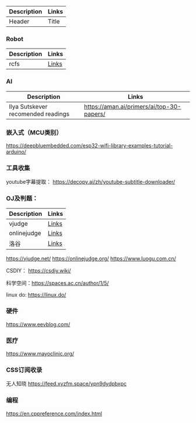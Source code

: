 | Description | Links|
| ----------- | ----------- |
| Header      | Title       |


### Robot
| Description | Links|
| ----------- | ----------- |
| rcfs     | [Links       ](https://rcfs.ch/#)|

### AI
| Description | Links|
| ----------- | ----------- |
| Ilya Sutskever recomended readings| https://aman.ai/primers/ai/top-30-papers/|

### 嵌入式（MCU类别）
https://deepbluembedded.com/esp32-wifi-library-examples-tutorial-arduino/

### 工具收集
youtube字幕提取：
https://decopy.ai/zh/youtube-subtitle-downloader/

### OJ及判题：
| Description | Links|
| ----------- | ----------- |
| vjudge      | [Links](https://vjudge.net/)|
| onlinejudge      | [Links](https://onlinejudge.org/)       |
|洛谷| [Links](https://www.luogu.com.cn/)|

https://vjudge.net/
https://onlinejudge.org/
https://www.luogu.com.cn/

CSDIY： https://csdiy.wiki/

科学空间：https://spaces.ac.cn/author/1/5/

linux do: https://linux.do/

### 硬件
https://www.eevblog.com/

### 医疗
https://www.mayoclinic.org/

### CSS订阅收录
无人知晓 https://feed.xyzfm.space/ypn9dydpbxpc

### 编程
https://en.cppreference.com/index.html